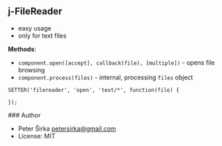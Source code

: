## j-FileReader

- easy usage
- only for text files

__Methods__:
- `component.open([accept], callback(file), [multiple])` - opens file browsing
- `component.process(files)` - internal, processing `files` object

```javacript
SETTER('filereader', 'open', 'text/*', function(file) {

});
```

### Author

- Peter Širka <petersirka@gmail.com>
- License: MIT